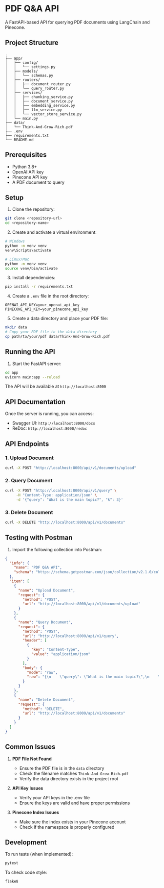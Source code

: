 # PDF Q&A API

A FastAPI-based API for querying PDF documents using LangChain and Pinecone.

## Project Structure

```
.
├── app/
│   ├── config/
│   │   └── settings.py
│   ├── models/
│   │   └── schemas.py
│   ├── routers/
│   │   ├── document_router.py
│   │   └── query_router.py
│   ├── services/
│   │   ├── chunking_service.py
│   │   ├── document_service.py
│   │   ├── embedding_service.py
│   │   ├── llm_service.py
│   │   └── vector_store_service.py
│   └── main.py
├── data/
│   └── Think-And-Grow-Rich.pdf
├── .env
├── requirements.txt
└── README.md
```

## Prerequisites

- Python 3.8+
- OpenAI API key
- Pinecone API key
- A PDF document to query

## Setup

1. Clone the repository:

```bash
git clone <repository-url>
cd <repository-name>
```

2. Create and activate a virtual environment:

```bash
# Windows
python -m venv venv
venv\Scripts\activate

# Linux/Mac
python -m venv venv
source venv/bin/activate
```

3. Install dependencies:

```bash
pip install -r requirements.txt
```

4. Create a `.env` file in the root directory:

```env
OPENAI_API_KEY=your_openai_api_key
PINECONE_API_KEY=your_pinecone_api_key
```

5. Create a data directory and place your PDF file:

```bash
mkdir data
# Copy your PDF file to the data directory
cp path/to/your/pdf data/Think-And-Grow-Rich.pdf
```

## Running the API

1. Start the FastAPI server:

```bash
cd app
uvicorn main:app --reload
```

The API will be available at `http://localhost:8000`

## API Documentation

Once the server is running, you can access:

- Swagger UI: `http://localhost:8000/docs`
- ReDoc: `http://localhost:8000/redoc`

## API Endpoints

### 1. Upload Document

```bash
curl -X POST "http://localhost:8000/api/v1/documents/upload"
```

### 2. Query Document

```bash
curl -X POST "http://localhost:8000/api/v1/query" \
     -H "Content-Type: application/json" \
     -d '{"query": "What is the main topic?", "k": 3}'
```

### 3. Delete Document

```bash
curl -X DELETE "http://localhost:8000/api/v1/documents"
```

## Testing with Postman

1. Import the following collection into Postman:

```json
{
  "info": {
    "name": "PDF Q&A API",
    "schema": "https://schema.getpostman.com/json/collection/v2.1.0/collection.json"
  },
  "item": [
    {
      "name": "Upload Document",
      "request": {
        "method": "POST",
        "url": "http://localhost:8000/api/v1/documents/upload"
      }
    },
    {
      "name": "Query Document",
      "request": {
        "method": "POST",
        "url": "http://localhost:8000/api/v1/query",
        "header": [
          {
            "key": "Content-Type",
            "value": "application/json"
          }
        ],
        "body": {
          "mode": "raw",
          "raw": "{\n    \"query\": \"What is the main topic?\",\n    \"k\": 3\n}"
        }
      }
    },
    {
      "name": "Delete Document",
      "request": {
        "method": "DELETE",
        "url": "http://localhost:8000/api/v1/documents"
      }
    }
  ]
}
```

## Common Issues

1. **PDF File Not Found**

   - Ensure the PDF file is in the `data` directory
   - Check the filename matches `Think-And-Grow-Rich.pdf`
   - Verify the data directory exists in the project root

2. **API Key Issues**

   - Verify your API keys in the .env file
   - Ensure the keys are valid and have proper permissions

3. **Pinecone Index Issues**
   - Make sure the index exists in your Pinecone account
   - Check if the namespace is properly configured

## Development

To run tests (when implemented):

```bash
pytest
```

To check code style:

```bash
flake8
```
